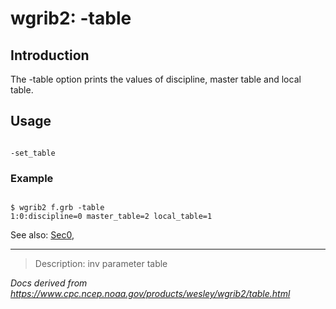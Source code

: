# wgrib2: -table

## Introduction

The -table option prints the values of
discipline, master table and local table.

## Usage

```

-set_table

```

### Example

```

$ wgrib2 f.grb -table
1:0:discipline=0 master_table=2 local_table=1

```

See also:
[Sec0](Sec0.md),

---

> Description: inv parameter table

_Docs derived from <https://www.cpc.ncep.noaa.gov/products/wesley/wgrib2/table.html>_
